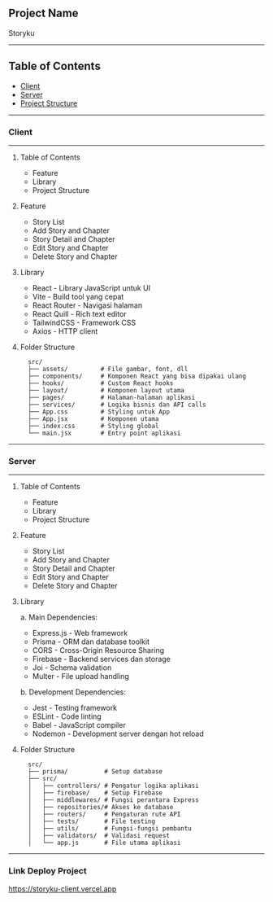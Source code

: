 ## Project Name

Storyku

----

## Table of Contents

- [Client](#Client)
- [Server](#Server)
- [Project Structure](#project-structure)

---

### Client

---

1. Table of Contents

   - Feature
   - Library
   - Project Structure


2. Feature

   - Story List
   - Add Story and Chapter
   - Story Detail and Chapter
   - Edit Story and Chapter
   - Delete Story and Chapter


3. Library

      - React - Library JavaScript untuk UI
      - Vite - Build tool yang cepat
      - React Router - Navigasi halaman
      - React Quill - Rich text editor
      - TailwindCSS - Framework CSS
      - Axios - HTTP client
  
4. Folder Structure
   
         src/
         ├── assets/         # File gambar, font, dll
         ├── components/     # Komponen React yang bisa dipakai ulang
         ├── hooks/          # Custom React hooks
         ├── layout/         # Komponen layout utama
         ├── pages/          # Halaman-halaman aplikasi
         ├── services/       # Logika bisnis dan API calls
         ├── App.css         # Styling untuk App
         ├── App.jsx         # Komponen utama
         ├── index.css       # Styling global
         └── main.jsx        # Entry point aplikasi

---

### Server

---

1. Table of Contents

   - Feature
   - Library
   - Project Structure


2. Feature

   - Story List
   - Add Story and Chapter
   - Story Detail and Chapter
   - Edit Story and Chapter
   - Delete Story and Chapter


3. Library
   
      a. Main Dependencies:
   
      - Express.js - Web framework
      - Prisma - ORM dan database toolkit
      - CORS - Cross-Origin Resource Sharing
      - Firebase - Backend services dan storage
      - Joi - Schema validation
      - Multer - File upload handling

   b. Development Dependencies:

      - Jest - Testing framework
      - ESLint - Code linting
      - Babel - JavaScript compiler
      - Nodemon - Development server dengan hot reload
  
4. Folder Structure
   
         src/
         ├── prisma/          # Setup database
         ├── src/
         │   ├── controllers/ # Pengatur logika aplikasi
         │   ├── firebase/    # Setup Firebase
         │   ├── middlewares/ # Fungsi perantara Express
         │   ├── repositories/# Akses ke database
         │   ├── routers/     # Pengaturan rute API
         │   ├── tests/       # File testing
         │   ├── utils/       # Fungsi-fungsi pembantu
         │   ├── validators/  # Validasi request
         │   └── app.js       # File utama aplikasi
   

---

### Link Deploy Project

   https://storyku-client.vercel.app
   
